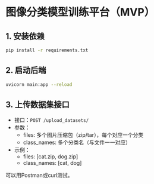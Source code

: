 # 图像分类模型训练平台（MVP）

## 1. 安装依赖

```bash
pip install -r requirements.txt
```

## 2. 启动后端

```bash
uvicorn main:app --reload
```

## 3. 上传数据集接口

- 接口：`POST /upload_datasets/`
- 参数：
  - files: 多个图片压缩包（zip/tar），每个对应一个分类
  - class_names: 多个分类名（与文件一一对应）
- 示例：
  - files: [cat.zip, dog.zip]
  - class_names: [cat, dog]

可以用Postman或curl测试。 